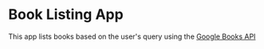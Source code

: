 # Book Listing App

This app lists books based on the user's query using the [Google Books API](https://developers.google.com/books/docs/v1/getting_started#intro)
